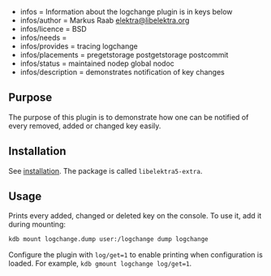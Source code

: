 - infos = Information about the logchange plugin is in keys below
- infos/author = Markus Raab <elektra@libelektra.org>
- infos/licence = BSD
- infos/needs =
- infos/provides = tracing logchange
- infos/placements = pregetstorage postgetstorage postcommit
- infos/status = maintained nodep global nodoc
- infos/description = demonstrates notification of key changes

## Purpose

The purpose of this plugin is to demonstrate how one can
be notified of every removed, added or changed key easily.

## Installation

See [installation](/doc/INSTALL.md).
The package is called `libelektra5-extra`.

## Usage

Prints every added, changed or deleted key on the console.
To use it, add it during mounting:

```sh
kdb mount logchange.dump user:/logchange dump logchange
```

Configure the plugin with `log/get=1` to enable printing when configuration is
loaded. For example, `kdb gmount logchange log/get=1`.
